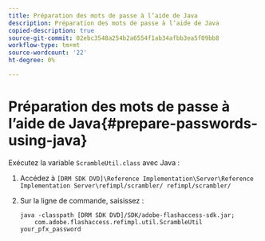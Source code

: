 ```yaml
---
title: Préparation des mots de passe à l’aide de Java
description: Préparation des mots de passe à l’aide de Java
copied-description: true
source-git-commit: 02ebc3548a254b2a6554f1ab34afbb3ea5f09bb8
workflow-type: tm+mt
source-wordcount: '22'
ht-degree: 0%

---
```


# Préparation des mots de passe à l’aide de Java{#prepare-passwords-using-java}

Exécutez la variable `ScrambleUtil.class` avec Java :

1. Accédez à `[DRM SDK DVD]\Reference Implementation\Server\Reference Implementation Server\refimpl/scrambler/ refimpl/scrambler/`
1. Sur la ligne de commande, saisissez :

   ```
   java -classpath [DRM SDK DVD]/SDK/adobe-flashaccess-sdk.jar;  
       com.adobe.flashaccess.refimpl.util.ScrambleUtil your_pfx_password
   ```
